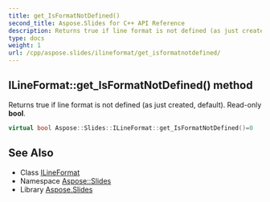 ```yaml
---
title: get_IsFormatNotDefined()
second_title: Aspose.Slides for C++ API Reference
description: Returns true if line format is not defined (as just created, default). Read-only bool.
type: docs
weight: 1
url: /cpp/aspose.slides/ilineformat/get_isformatnotdefined/
---
```

## ILineFormat::get_IsFormatNotDefined() method


Returns true if line format is not defined (as just created, default). Read-only **bool**.

```cpp
virtual bool Aspose::Slides::ILineFormat::get_IsFormatNotDefined()=0
```

## See Also

* Class [ILineFormat](./)
* Namespace [Aspose::Slides](../)
* Library [Aspose.Slides](../../)